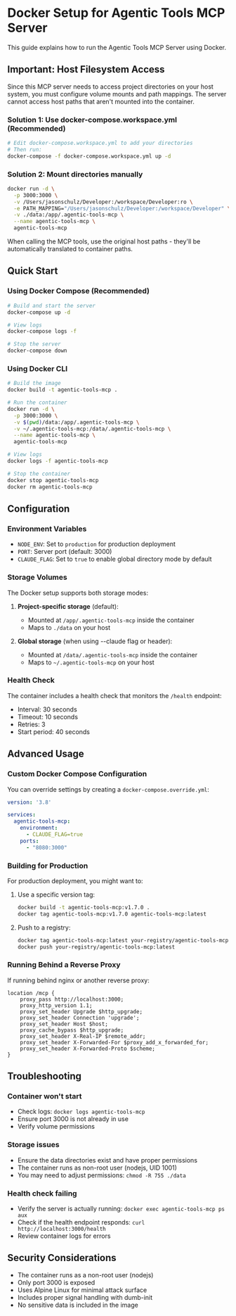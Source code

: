 # Docker Setup for Agentic Tools MCP Server

This guide explains how to run the Agentic Tools MCP Server using Docker.

## Important: Host Filesystem Access

Since this MCP server needs to access project directories on your host system, you must configure volume mounts and path mappings. The server cannot access host paths that aren't mounted into the container.

### Solution 1: Use docker-compose.workspace.yml (Recommended)

```bash
# Edit docker-compose.workspace.yml to add your directories
# Then run:
docker-compose -f docker-compose.workspace.yml up -d
```

### Solution 2: Mount directories manually

```bash
docker run -d \
  -p 3000:3000 \
  -v /Users/jasonschulz/Developer:/workspace/Developer:ro \
  -e PATH_MAPPING="/Users/jasonschulz/Developer:/workspace/Developer" \
  -v ./data:/app/.agentic-tools-mcp \
  --name agentic-tools-mcp \
  agentic-tools-mcp
```

When calling the MCP tools, use the original host paths - they'll be automatically translated to container paths.

## Quick Start

### Using Docker Compose (Recommended)

```bash
# Build and start the server
docker-compose up -d

# View logs
docker-compose logs -f

# Stop the server
docker-compose down
```

### Using Docker CLI

```bash
# Build the image
docker build -t agentic-tools-mcp .

# Run the container
docker run -d \
  -p 3000:3000 \
  -v $(pwd)/data:/app/.agentic-tools-mcp \
  -v ~/.agentic-tools-mcp:/data/.agentic-tools-mcp \
  --name agentic-tools-mcp \
  agentic-tools-mcp

# View logs
docker logs -f agentic-tools-mcp

# Stop the container
docker stop agentic-tools-mcp
docker rm agentic-tools-mcp
```

## Configuration

### Environment Variables

- `NODE_ENV`: Set to `production` for production deployment
- `PORT`: Server port (default: 3000)
- `CLAUDE_FLAG`: Set to `true` to enable global directory mode by default

### Storage Volumes

The Docker setup supports both storage modes:

1. **Project-specific storage** (default):
   - Mounted at `/app/.agentic-tools-mcp` inside the container
   - Maps to `./data` on your host

2. **Global storage** (when using --claude flag or header):
   - Mounted at `/data/.agentic-tools-mcp` inside the container
   - Maps to `~/.agentic-tools-mcp` on your host

### Health Check

The container includes a health check that monitors the `/health` endpoint:
- Interval: 30 seconds
- Timeout: 10 seconds
- Retries: 3
- Start period: 40 seconds

## Advanced Usage

### Custom Docker Compose Configuration

You can override settings by creating a `docker-compose.override.yml`:

```yaml
version: '3.8'

services:
  agentic-tools-mcp:
    environment:
      - CLAUDE_FLAG=true
    ports:
      - "8080:3000"
```

### Building for Production

For production deployment, you might want to:

1. Use a specific version tag:
   ```bash
   docker build -t agentic-tools-mcp:v1.7.0 .
   docker tag agentic-tools-mcp:v1.7.0 agentic-tools-mcp:latest
   ```

2. Push to a registry:
   ```bash
   docker tag agentic-tools-mcp:latest your-registry/agentic-tools-mcp:latest
   docker push your-registry/agentic-tools-mcp:latest
   ```

### Running Behind a Reverse Proxy

If running behind nginx or another reverse proxy:

```nginx
location /mcp {
    proxy_pass http://localhost:3000;
    proxy_http_version 1.1;
    proxy_set_header Upgrade $http_upgrade;
    proxy_set_header Connection 'upgrade';
    proxy_set_header Host $host;
    proxy_cache_bypass $http_upgrade;
    proxy_set_header X-Real-IP $remote_addr;
    proxy_set_header X-Forwarded-For $proxy_add_x_forwarded_for;
    proxy_set_header X-Forwarded-Proto $scheme;
}
```

## Troubleshooting

### Container won't start
- Check logs: `docker logs agentic-tools-mcp`
- Ensure port 3000 is not already in use
- Verify volume permissions

### Storage issues
- Ensure the data directories exist and have proper permissions
- The container runs as non-root user (nodejs, UID 1001)
- You may need to adjust permissions: `chmod -R 755 ./data`

### Health check failing
- Verify the server is actually running: `docker exec agentic-tools-mcp ps aux`
- Check if the health endpoint responds: `curl http://localhost:3000/health`
- Review container logs for errors

## Security Considerations

- The container runs as a non-root user (nodejs)
- Only port 3000 is exposed
- Uses Alpine Linux for minimal attack surface
- Includes proper signal handling with dumb-init
- No sensitive data is included in the image